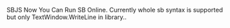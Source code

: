 SBJS Now You Can Run SB Online.
Currently whole sb syntax is supported but only TextWindow.WriteLine in library..
